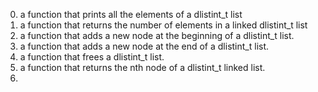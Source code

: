 0. a function that prints all the elements of a dlistint_t list
1. a function that returns the number of elements in a linked dlistint_t list
2. a function that adds a new node at the beginning of a dlistint_t list.
3. a function that adds a new node at the end of a dlistint_t list.
4. a function that frees a dlistint_t list.
5. a function that returns the nth node of a dlistint_t linked list.
6. 
   
